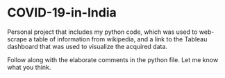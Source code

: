 # COVID-19-in-India
Personal project that includes my python code, which was used to web-scrape a table of information from wikipedia, and a link to the Tableau dashboard that was used to visualize the acquired data.  

Follow along with the elaborate comments in the python file.
Let me know what you think.
